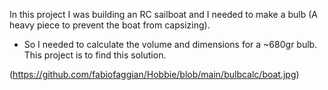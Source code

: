 In this project I was building an RC sailboat and I needed to make a bulb (A heavy piece to prevent the boat from capsizing).

- So I needed to calculate the volume and dimensions for a ~680gr bulb. This project is to find this solution.

(https://github.com/fabiofaggian/Hobbie/blob/main/bulbcalc/boat.jpg)

